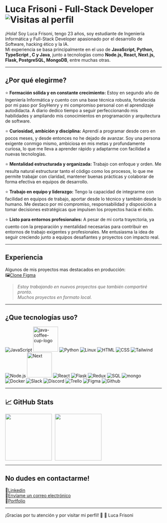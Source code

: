
# Luca Frisoni - Full-Stack Developer ![Visitas al perfil](https://komarev.com/ghpvc/?username=LucaFrisoni&color=blue)
¡Hola! Soy Luca Frisoni, tengo 23 años, soy estudiante de Ingeniería Informática y Full-Stack Developer apasionado por el desarrollo de Software, hacking ético y la IA.  
Mi experiencia se basa principalmente en el uso de **JavaScript, Python, TypeScript , C y Java**, junto a tecnologías como **Node.js, React, Next.js, Flask, PostgreSQL, MongoDB**, entre muchas otras.

---

## ¿Por qué elegirme?
⭐ **Formación sólida y en constante crecimiento:** Estoy en segundo año de Ingeniería Informática y cuento con una base técnica robusta, fortalecida por mi paso por SoyHenry y mi compromiso personal con el aprendizaje autodidacta. A diario dedico tiempo a seguir perfeccionando mis habilidades y ampliando mis conocimientos en programación y arquitectura de software.

⭐ **Curiosidad, ambición y disciplina:** Aprendí a programar desde cero en pocos meses, y desde entonces no he dejado de avanzar. Soy una persona exigente conmigo mismo, ambiciosa en mis metas y profundamente curiosa, lo que me lleva a aprender rápido y adaptarme con facilidad a nuevas tecnologías.

⭐ **Mentalidad estructurada y organizada:** Trabajo con enfoque y orden. Me resulta natural estructurar tanto el código como los procesos, lo que me permite trabajar con claridad, mantener buenas prácticas y colaborar de forma efectiva en equipos de desarrollo.

⭐ **Trabajo en equipo y liderazgo:** Tengo la capacidad de integrarme con facilidad en equipos de trabajo, aportar desde lo técnico y también desde lo humano. Me destaco por mi compromiso, responsabilidad y disposición a tomar decisiones estratégicas que impulsen los proyectos hacia el éxito.

⭐ **Listo para entornos profesionales:** A pesar de mi corta trayectoria, ya cuento con la preparación y mentalidad necesarias para contribuir en entornos de trabajo exigentes y profesionales. Me entusiasma la idea de seguir creciendo junto a equipos desafiantes y proyectos con impacto real.

---

## Experiencia
Algunos de mis proyectos mas destacados en producción:<br>
🖼️[Clone Figma](https://figma-clone-sooty.vercel.app/)<br>
> *Estoy trabajando en nuevos proyectos que también compartiré pronto.*  
> *Muchos proyectos en formato local.*

---
 
 ## ¿Que tecnologías uso?
![JavaScript](https://img.icons8.com/color/80/000000/javascript--v1.png)
<img width="80" height="80" src="https://img.icons8.com/fluency/80/java-coffee-cup-logo.png" alt="java-coffee-cup-logo"/>
![Python](https://img.icons8.com/color/80/python--v1.png)
![Linux](https://img.icons8.com/color/80/linux--v1.png)
![HTML](https://img.icons8.com/color/80/000000/html-5--v1.png)
![CSS](https://img.icons8.com/color/80/000000/css3.png)
![Tailwind](https://img.icons8.com/color/80/tailwind_css.png)
![Node.js](https://img.icons8.com/fluency/80/000000/node-js.png)
<img src="https://cdn.icon-icons.com/icons2/2148/PNG/512/nextjs_icon_132160.png" alt="Next" width="80" />
![React](https://img.icons8.com/plasticine/80/000000/react.png)
![Flask](https://img.icons8.com/ios/80/flask.png)
![Redux](https://img.icons8.com/color/80/000000/redux.png)
![SQL](https://img.icons8.com/arcade/80/000000/sql.png)
![mongo](https://img.icons8.com/color/80/000000/mongodb.png)
![Docker](https://img.icons8.com/fluency/80/docker.png)
![Slack](https://img.icons8.com/color/80/000000/slack.png)
![Discord](https://img.icons8.com/color/80/000000/discord--v2.png)
![Trello](https://img.icons8.com/color/80/trello.png)
![Figma](https://img.icons8.com/color/80/figma--v1.png)
![Github](https://img.icons8.com/ios-glyphs/80/github.png)

---

## 📈 GitHub Stats
<div style="display: flex; gap: 10px;">
  <img height="150" src="https://github-readme-stats.vercel.app/api/top-langs/?username=LucaFrisoni&layout=compact&theme=tokyonight&card_width=300"/>
  <img height="150" src="https://streak-stats.demolab.com/?user=LucaFrisoni&theme=tokyonight"/>
</div>

---

## No dudes en contactarme!
💼[Linkedin](https://www.linkedin.com/in/luca-frisoni-58ba67238/)<br>
📧[Envíame un correo electrónico](mailto:frisoniluca1@gmail.com)<br>
🧠[Portfolio](https://portfoliolucafrisoni.onrender.com/) 

---

¡Gracias por tu atención y por visitar mi perfil! 🚀
🚀 Luca Frisoni

